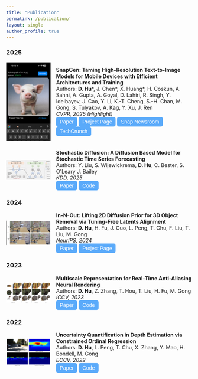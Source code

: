 ```yaml
---
title: "Publication"
permalink: /publication/
layout: single
author_profile: true
---
```


### 2025
<div style="display: flex; align-items: center; width: 100%;">
  <img src="../assets/images/publication_snapgen.png" alt="SnapGen Publication Image" style="width: 120px; height: auto; margin-right: 15px;"/>
  <div>
    <strong>SnapGen: Taming High-Resolution Text-to-Image Models for Mobile Devices with Efficient Architectures and Training</strong> <br> 
    Authors: <strong>D. Hu</strong>*, J. Chen*, X. Huang*, H. Coskun, A. Sahni, A. Gupta, A. Goyal, D. Lahiri, R. Singh, Y. Idelbayev, J. Cao, Y. Li, K.-T. Cheng, S.-H. Chan, M. Gong, S. Tulyakov, A. Kag, Y. Xu, J. Ren<br>  
    <em>CVPR, 2025 (Highlight)</em> <br> 
    <a href="https://arxiv.org/pdf/2412.09619" target="_blank" style="text-decoration: none;">
      <button style="padding: 5px 10px; font-size: 14px; cursor: pointer; background-color:rgb(90, 170, 250); color: white; border: none; border-radius: 5px;">
        Paper
      </button>
    </a>
    <a href="https://snap-research.github.io/snapgen/" target="_blank" style="text-decoration: none;">
      <button style="padding: 5px 10px; font-size: 14px; cursor: pointer; background-color:rgb(90, 170, 250); color: white; border: none; border-radius: 5px;">
        Project Page
      </button>
    </a>
    <a href="https://newsroom.snap.com/ai-text-to-image-model-for-mobile-devices" target="_blank" style="text-decoration: none;">
      <button style="padding: 5px 10px; font-size: 14px; cursor: pointer; background-color:rgb(90, 170, 250); color: white; border: none; border-radius: 5px;">
        Snap Newsroom
      </button>
    </a>
    <a href="https://techcrunch.com/2025/02/04/snap-unveils-ai-text-to-image-model-for-mobile-devices" target="_blank" style="text-decoration: none;">
      <button style="padding: 5px 10px; font-size: 14px; cursor: pointer; background-color:rgb(90, 170, 250); color: white; border: none; border-radius: 5px;">
        TechCrunch
      </button>
    </a>
  </div>
</div>

### 
<div style="display: flex; align-items: center; width: 100%;">
  <img src="../assets/images/publication_stochdiff.png" alt="In-N-Out Publication Image" style="width: 120px; height: auto; margin-right: 15px;"/>
  <div>
    <strong>Stochastic Diffusion: A Diffusion Based Model for Stochastic Time Series Forecasting</strong> <br> 
    Authors: Y. Liu, S. Wijewickrema, <strong>D. Hu</strong>, C. Bester, S. O'Leary J. Bailey  <br>
    <em>KDD, 2025</em> <br> 
    <a href="https://arxiv.org/pdf/2406.02827" target="_blank" style="text-decoration: none;">
      <button style="padding: 5px 10px; font-size: 14px; cursor: pointer; background-color:rgb(90, 170, 250); color: white; border: none; border-radius: 5px;">
        Paper
      </button>
    </a>
    <a href="" target="_blank" style="text-decoration: none;">
      <button style="padding: 5px 10px; font-size: 14px; cursor: pointer; background-color:rgb(90, 170, 250); color: white; border: none; border-radius: 5px;">
        Code
      </button>
    </a>
  </div>
</div>

### 2024
<div style="display: flex; align-items: center; width: 100%;">
  <img src="../assets/images/publication_innout.png" alt="In-N-Out Publication Image" style="width: 120px; height: auto; margin-right: 15px;"/>
  <div>
    <strong>In-N-Out: Lifting 2D Diffusion Prior for 3D Object Removal via Tuning-Free Latents Alignment</strong> <br> 
    Authors: <strong>D. Hu</strong>, H. Fu, J. Guo, L. Peng, T. Chu, F. Liu, T. Liu, M. Gong  <br>
    <em>NeurIPS, 2024</em> <br> 
    <a href="https://openreview.net/pdf?id=gffaYDu9mM" target="_blank" style="text-decoration: none;">
      <button style="padding: 5px 10px; font-size: 14px; cursor: pointer; background-color:rgb(90, 170, 250); color: white; border: none; border-radius: 5px;">
        Paper
      </button>
    </a>
    <a href="https://timmy11hu.github.io/3dor.github.io/" target="_blank" style="text-decoration: none;">
      <button style="padding: 5px 10px; font-size: 14px; cursor: pointer; background-color:rgb(90, 170, 250); color: white; border: none; border-radius: 5px;">
        Project Page
      </button>
    </a>
  </div>
</div>

### 2023
<div style="display: flex; align-items: center; width: 100%;">
  <img src="../assets/images/publication_mipvog.png" alt="Multiscale Representation Publication Image" style="width: 120px; height: auto; margin-right: 15px;"/>
  <div>
    <strong>Multiscale Representation for Real-Time Anti-Aliasing Neural Rendering</strong> <br> 
    Authors: <strong>D. Hu</strong>, Z. Zhang, T. Hou, T. Liu, H. Fu, M. Gong <br> 
    <em>ICCV, 2023</em><br>  
    <a href="https://openaccess.thecvf.com/content/ICCV2023/papers/Hu_Multiscale_Representation_for_Real-Time_Anti-Aliasing_Neural_Rendering_ICCV_2023_paper.pdf" target="_blank" style="text-decoration: none;">
      <button style="padding: 5px 10px; font-size: 14px; cursor: pointer; background-color:rgb(90, 170, 250); color: white; border: none; border-radius: 5px;">
        Paper
      </button>
    </a>
    <a href="https://github.com/timmy11hu/Mip-VoG" target="_blank" style="text-decoration: none;">
      <button style="padding: 5px 10px; font-size: 14px; cursor: pointer; background-color:rgb(90, 170, 250); color: white; border: none; border-radius: 5px;">
        Code
      </button>
    </a>
  </div>
</div>

### 2022
<div style="display: flex; align-items: center; width: 100%;">
  <img src="../assets/images/publication_conor.png" alt="Uncertainty Quantification Publication Image" style="width: 120px; height: auto; margin-right: 15px;"/>
  <div>
    <strong>Uncertainty Quantification in Depth Estimation via Constrained Ordinal Regression</strong> <br> 
    Authors: <strong>D. Hu</strong>, L. Peng, T. Chu, X. Zhang, Y. Mao, H. Bondell, M. Gong  <br>
    <em>ECCV, 2022</em> <br> 
    <a href="https://www.ecva.net/papers/eccv_2022/papers_ECCV/papers/136620229.pdf" target="_blank" style="text-decoration: none;">
      <button style="padding: 5px 10px; font-size: 14px; cursor: pointer; background-color:rgb(90, 170, 250); color: white; border: none; border-radius: 5px;">
        Paper
      </button>
    </a>
    <a href="https://github.com/timmy11hu/ConOR" target="_blank" style="text-decoration: none;">
      <button style="padding: 5px 10px; font-size: 14px; cursor: pointer; background-color:rgb(90, 170, 250); color: white; border: none; border-radius: 5px;">
        Code
      </button>
    </a>
  </div>
</div>
